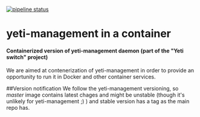 [![pipeline status](https://gitlab.com/bmitelecom/yeti/container-yeti-management/badges/stable/pipeline.svg)](https://gitlab.com/bmitelecom/yeti/container-yeti-management/commits/stable)
# yeti-management in a container
#### Containerized version of yeti-management daemon (part of the "Yeti switch" project)
We are aimed at contenerization of yeti-management in order to provide an opportunity to run it
in Docker and other container services.

##Version notification
We follow the yeti-management versioning, so *master* image contains latest chages and might be unstable (though it's unlikely for yeti-management ;) )
and stable version has a tag as the main repo has.
